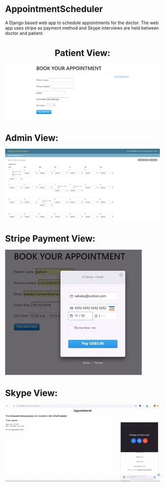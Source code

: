 # AppointmentScheduler
A Django based web app to schedule appointments for the doctor. The web app uses stripe as payment method and Skype interviews are held between doctor and patient.
<br>
<center><h1>Patient View:</h1></center>

![abcde](abcde.PNG)

<h1>Admin View:</h1>

![def](def.PNG)

<h1>Stripe Payment View:</h1>

![123](123.jpg)

<h1>Skype View:</h1>

![456](456.jpg)

